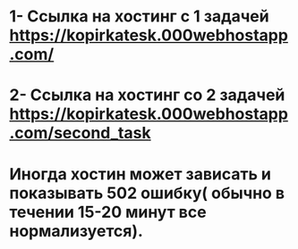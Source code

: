 # 1- Ссылка на хостинг с 1 задачей https://kopirkatesk.000webhostapp.com/
# 2- Ссылка на хостинг со 2 задачей https://kopirkatesk.000webhostapp.com/second_task

# Иногда хостин может зависать  и показывать 502 ошибку( обычно в течении 15-20 минут все нормализуется).
